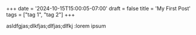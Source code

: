 +++
date = '2024-10-15T15:00:05-07:00'
draft = false
title = 'My First Post'
tags = ["tag 1", "tag 2"]
+++

asldfgjas;dlkfjas;dlfjas;dlfkj :lorem ipsum
